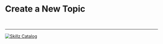 # Create a New Topic

<BR>

************

[![Skillz Catalog](../graphics/PySkillzFooter.png)](skillz-catalog)
